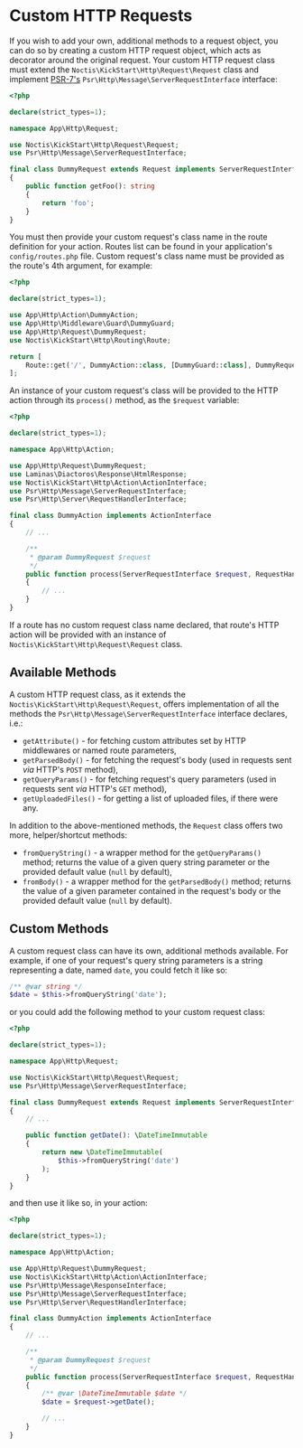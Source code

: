 # Custom HTTP Requests

If you wish to add your own, additional methods to a request object, you can do so by creating a custom HTTP request
object, which acts as decorator around the original request. Your custom HTTP request class must extend the
`Noctis\KickStart\Http\Request\Request` class and implement [PSR-7's](https://www.php-fig.org/psr/psr-7/) 
`Psr\Http\Message\ServerRequestInterface` interface:

```php
<?php

declare(strict_types=1);

namespace App\Http\Request;

use Noctis\KickStart\Http\Request\Request;
use Psr\Http\Message\ServerRequestInterface;

final class DummyRequest extends Request implements ServerRequestInterface
{
    public function getFoo(): string
    {
        return 'foo';
    }
}
```

You must then provide your custom request's class name in the route definition for your action. Routes list can be found
in your application's `config/routes.php` file. Custom request's class name must be provided as the route's
4th argument, for example:

```php
<?php

declare(strict_types=1);

use App\Http\Action\DummyAction;
use App\Http\Middleware\Guard\DummyGuard;
use App\Http\Request\DummyRequest;
use Noctis\KickStart\Http\Routing\Route;

return [
    Route::get('/', DummyAction::class, [DummyGuard::class], DummyRequest::class),
];
```

An instance of your custom request's class will be provided to the HTTP action through its `process()` method, as the
`$request` variable:

```php
<?php

declare(strict_types=1);

namespace App\Http\Action;

use App\Http\Request\DummyRequest;
use Laminas\Diactoros\Response\HtmlResponse;
use Noctis\KickStart\Http\Action\ActionInterface;
use Psr\Http\Message\ServerRequestInterface;
use Psr\Http\Server\RequestHandlerInterface;

final class DummyAction implements ActionInterface
{
    // ...

    /**
     * @param DummyRequest $request
     */
    public function process(ServerRequestInterface $request, RequestHandlerInterface $handler): HtmlResponse
    {
        // ...
    }
}
```

If a route has no custom request class name declared, that route's HTTP action will be provided with an instance of
`Noctis\KickStart\Http\Request\Request` class.

## Available Methods

A custom HTTP request class, as it extends the `Noctis\KickStart\Http\Request\Request`, offers implementation of all the 
methods the `Psr\Http\Message\ServerRequestInterface` interface declares, i.e.:

* `getAttribute()` - for fetching custom attributes set by HTTP middlewares or named route parameters,
* `getParsedBody()` - for fetching the request's body (used in requests sent _via_ HTTP's `POST` method),
* `getQueryParams()` - for fetching request's query parameters (used in requests sent _via_ HTTP's `GET` method),
* `getUploadedFiles()` - for getting a list of uploaded files, if there were any.

In addition to the above-mentioned methods, the `Request` class offers two more, helper/shortcut methods:

* `fromQueryString()` - a wrapper method for the `getQueryParams()` method; returns the value of a given query string 
  parameter or the provided default value (`null` by default),
* `fromBody()` - a wrapper method for the `getParsedBody()` method; returns the value of a given parameter contained in
  the request's body or the provided default value (`null` by default).

## Custom Methods

A custom request class can have its own, additional methods available. For example, if one of your request's query 
string parameters is a string representing a date, named `date`, you could fetch it like so:

```php
/** @var string */
$date = $this->fromQueryString('date');
```

or you could add the following method to your custom request class:

```php
<?php

declare(strict_types=1);

namespace App\Http\Request;

use Noctis\KickStart\Http\Request\Request;
use Psr\Http\Message\ServerRequestInterface;

final class DummyRequest extends Request implements ServerRequestInterface
{
    // ...

    public function getDate(): \DateTimeImmutable
    {
        return new \DateTimeImmutable(
            $this->fromQueryString('date')
        );
    }
}

```

and then use it like so, in your action:

```php
<?php

declare(strict_types=1);

namespace App\Http\Action;

use App\Http\Request\DummyRequest;
use Noctis\KickStart\Http\Action\ActionInterface;
use Psr\Http\Message\ResponseInterface;
use Psr\Http\Message\ServerRequestInterface;
use Psr\Http\Server\RequestHandlerInterface;

final class DummyAction implements ActionInterface
{
    // ...

    /**
     * @param DummyRequest $request
     */
    public function process(ServerRequestInterface $request, RequestHandlerInterface $handler): ResponseInterface
    {
        /** @var \DateTimeImmutable $date */
        $date = $request->getDate();

        // ...
    }
}
```
